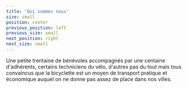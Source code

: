 ```yaml
---
title: 'Qui sommes nous'
size: small
position: center
previous_position: left
previous_size: small
next_position: right
next_size: small
---
```


Une petite trentaine de bénévoles accompagnés par une centaine d'adhérents, certains techniciens du vélo, d'autres pas du tout mais tous convaincus que la bicyclette est un moyen de transport pratique et économique auquel on ne donne pas assez de place dans nos villes.
